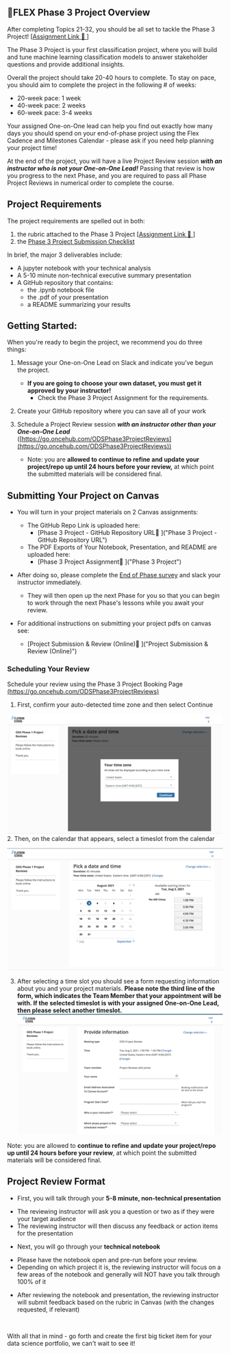 🎯FLEX Phase 3 Project Overview
-------------------------


After completing Topics 21-32, you should be all set to tackle the Phase 3 Project! [[Assignment Link 🔗 ]()]


The Phase 3 Project is your first classification project, where you will build and tune machine learning classification models to answer stakeholder questions and provide additional insights. 


Overall the project should take 20-40 hours to complete. To stay on pace, you should aim to complete the project in the following # of weeks:


* 20-week pace: 1 week
* 40-week pace: 2 weeks
* 60-week pace: 3-4 weeks


Your assigned One-on-One lead can help you find out exactly how many days you should spend on your end-of-phase project using the Flex Cadence and Milestones Calendar - please ask if you need help planning your project time!


At the end of the project, you will have a live Project Review session ***with an instructor who is not your One-on-One Lead!*** Passing that review is how you progress to the next Phase, and you are required to pass all Phase Project Reviews in numerical order to complete the course.


Project Requirements
--------------------


The project requirements are spelled out in both:


1. the rubric attached to the Phase 3 Project [[Assignment Link 🔗 ]()]
2. the [Phase 3 Project Submission Checklist](https://docs.google.com/document/d/1jMl4ug5DtjPy8KnDwsPw-zYeLPKRpCulwYcfRsW3k5w/edit)


In brief, the major 3 deliverables include:

* A jupyter notebook with your technical analysis
* A 5-10 minute non-technical executive summary presentation
* A GitHub repository that contains:
	+ the .ipynb notebook file
	+ the .pdf of your presentation
	+ a README summarizing your results


Getting Started:
----------------


When you're ready to begin the project, we recommend you do three things:


1. Message your One-on-One Lead on Slack and indicate you've begun the project.
	- **If you are going to choose your own dataset, you must get it approved by your instructor!**
		- Check the Phase 3 Project Assignment for the requirements.
2. Create your GitHub repository where you can save all of your work
3. Schedule a Project Review session ***with an instructor other than your One-on-One Lead*** ([https://go.oncehub.com/ODSPhase3ProjectReviews](https://go.oncehub.com/ODSPhase3ProjectReviews))

	* Note: you are **allowed to continue to refine and update your project/repo up until 24 hours before your review,** at which point the submitted materials will be considered final.


Submitting Your Project on Canvas
---------------------------------


* You will turn in your project materials on 2 Canvas assignments:
	+ The GitHub Repo Link is uploaded here:
		- [Phase 3 Project - GitHub Repository URL🔗 ]("Phase 3 Project - GitHub Repository URL")
	+ The PDF Exports of Your Notebook, Presentation, and README are uploaded here:
		- [Phase 3 Project Assignment🔗 ]("Phase 3 Project")

* After doing so, please complete the [End of Phase survey](https://learn.co/redirect/student-nps-survey?Discipline=Data%20Science) and slack your instructor immediately. 
	* They will then open up the next Phase for you so that you can begin to work through the next Phase's lessons while you await your review.

* For additional instructions on submitting your project pdfs on canvas see:
	+ [Project Submission & Review (Online)🔗 ]("Project Submission & Review (Online)")


### Scheduling Your Review


Schedule your review using the Phase 3 Project Booking Page [(https://go.oncehub.com/ODSPhase3ProjectReviews)](https://go.oncehub.com/ODSPhase3ProjectReviews)



1. First, confirm your auto-detected time zone and then select Continue
   

![Confirm your time zone.](https://raw.githubusercontent.com/learn-co-curriculum/ds-flex-phase-3-project-overview/main/images/scheduling-example-1.png)
2. Then, on the calendar that appears, select a timeslot from the calendar
   

![Select a timeslot](https://raw.githubusercontent.com/learn-co-curriculum/ds-flex-phase-3-project-overview/main/images/scheduling-example-2.png)

3. After selecting a time slot you should see a form requesting information about you and your project materials. **Please note the third line of the form, which indicates the Team Member that your appointment will be with. If the selected timeslot is with your assigned One-on-One Lead, then please select another timeslot.** 
**![Project scheduling form - check the Team Member field](https://raw.githubusercontent.com/learn-co-curriculum/ds-flex-phase-3-project-overview/main/images/scheduling-example-3.png)**



Note: you are allowed to **continue to refine and update your project/repo up until 24 hours before your review**, at which point the submitted materials will be considered final. 




Project Review Format
----------------------


* First, you will talk through your **5-8 minute, non-technical presentation**
+ The reviewing instructor will ask you a question or two as if they were your target audience
+ The reviewing instructor will then discuss any feedback or action items for the presentation

* Next, you will go through your **technical notebook**
+ Please have the notebook open and pre-run before your review.
+ Depending on which project it is, the reviewing instructor will focus on a few areas of the notebook and generally will NOT have you talk through 100% of it

* After reviewing the notebook and presentation, the reviewing instructor will submit feedback based on the rubric in Canvas (with the changes requested, if relevant)


 



With all that in mind - go forth and create the first big ticket item for your data science portfolio, we can't wait to see it!


